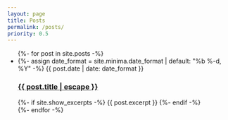 ```yaml
---
layout: page
title: Posts
permalink: /posts/
priority: 0.5
---
```



<!--
<ul>
  {% for post in site.posts %}
    <li>
      <a href="{{ post.url }}">{{ post.title }}</a>
      {%- assign date_format = site.minima.date_format | default: "%b %-d, %Y" -%}
      <p href="{{ post.url }}">{{ post.date | date: date_format }}</p>
	    {{ post.excerpt }} 
    </li>
  {% endfor %}
</ul>
-->

<ul class="post-list">
  {%- for post in site.posts -%}
  <li>
    {%- assign date_format = site.minima.date_format | default: "%b %-d, %Y" -%}
    <span class="post-meta">{{ post.date | date: date_format }}</span>
    <h3>
      <a class="post-link" href="{{ post.url | relative_url }}">
        {{ post.title | escape }}
      </a>
    </h3>
    {%- if site.show_excerpts -%}
      {{ post.excerpt }}
    {%- endif -%}
  </li>
  {%- endfor -%}
</ul>